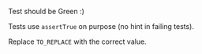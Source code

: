 Test should be Green :)

Tests use `assertTrue` on purpose (no hint in failing tests).

Replace `TO_REPLACE` with the correct value.
